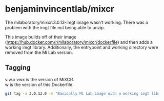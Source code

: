 # benjaminvincentlab/mixcr

The milaboratory/mixcr:3.0.13-imgt image wasn't working.  There was a problem with the imgt file not 
being able to unzip.

This image builds off of their image (https://hub.docker.com/r/milaboratory/mixcr/dockerfile) and 
then adds a working imgt library.  Additionally, the entrypoint and working directory were removed 
from the Mi Lab version.


## Tagging
v.w.x
vwx is the version of MiXCR.  
w is the version of this Dockerfile.  
```bash  
git tag -a 3.0.13.0 -m "Basically Mi Lab image with a working imgt library file."; git push -u origin --tags  
```
